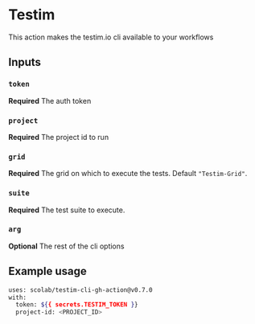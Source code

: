 # Testim

This action makes the testim.io cli available to your workflows

## Inputs

### `token`

**Required** The auth token

### `project`

**Required** The project id to run

### `grid`

**Required** The grid on which to execute the tests. Default `"Testim-Grid"`.

### `suite`

**Required** The test suite to execute.

### `arg`

**Optional** The rest of the cli options

## Example usage

```bash
uses: scolab/testim-cli-gh-action@v0.7.0
with:
  token: ${{ secrets.TESTIM_TOKEN }}
  project-id: <PROJECT_ID>
```
